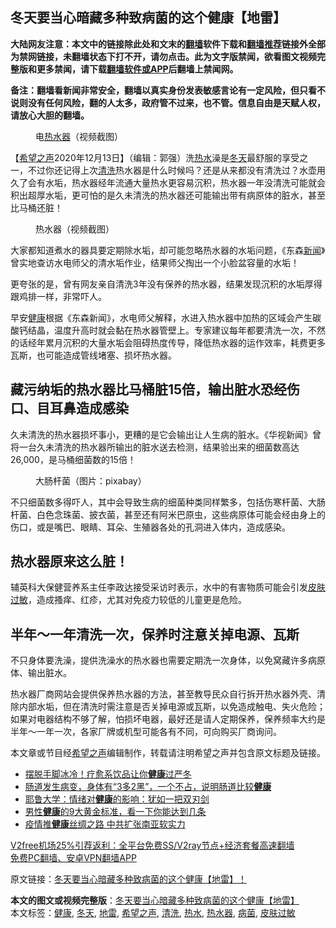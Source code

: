  <h2>冬天要当心暗藏多种致病菌的这个健康【地雷】</h2> <p class="notice"><b>大陆网友注意：本文中的链接除此处和文末的<a href="https://github.com/bannedbook/fanqiang" >翻墙</a>软件下载和<a href="https://github.com/killgcd/justmysocks/blob/master/README.md">翻墙推荐</a>链接外全部为禁网链接，未翻墙状态下打不开，请勿点击。此为文字版禁闻，欲看图文视频完整版和更多禁闻，请下载<a href="https://github.com/bannedbook/fanqiang">翻墙软件或APP</a>后翻墙上禁闻网。</p><p>备注：翻墙看新闻非常安全，翻墙以真实身份发表敏感言论有一定风险，但只看不说则没有任何风险，翻的人太多，政府管不过来，也不管。信息自由是天赋人权，请放心大胆的翻墙。</b></p>  <div class="entry"> <figure><figcaption>电<a href="https://www.bannedbook.org/bnews/tag/%E7%83%AD%E6%B0%B4%E5%99%A8/" class="st_tag internal_tag" rel="tag" title="标签 热水器 下的日志">热水器</a>（视频截图）</figcaption></figure> <p>【<span class='wp_keywordlink_affiliate'><a href="https://www.soundofhope.org" title="希望之声" target="_blank">希望之声</a></span>2020年12月13日】（编辑：郭强）洗<a href="https://www.bannedbook.org/bnews/tag/%E7%83%AD%E6%B0%B4/" class="st_tag internal_tag" rel="tag" title="标签 热水 下的日志">热水</a>澡是<a href="https://www.bannedbook.org/bnews/tag/%E5%86%AC%E5%A4%A9/" class="st_tag internal_tag" rel="tag" title="标签 冬天 下的日志">冬天</a>最舒服的享受之一，不过你还记得上次<a href="https://www.bannedbook.org/bnews/tag/%E6%B8%85%E6%B4%97/" class="st_tag internal_tag" rel="tag" title="标签 清洗 下的日志">清洗</a>热水器是什么时候吗？还是从来都没有清洗过？水壶用久了会有水垢，热水器经年流通大量热水更容易沉积，热水器一年没清洗可能就会积出超厚水垢，更可怕的是久未清洗的热水器还可能输出带有病原体的脏水，甚至比马桶还脏！</p> <figure><figcaption>热水器（视频截图）</figcaption></figure> <p>大家都知道煮水的器具要定期除水垢，却可能忽略热水器的水垢问题，《东森<span class='wp_keywordlink_affiliate'><a href="https://www.bannedbook.org/" title="新闻">新闻</a></span>》曾实地查访水电师父的清水垢作业，结果师父掏出一个小脸盆容量的水垢！</p> <p>更夸张的是，曾有网友亲自清洗3年没有保养的热水器，结果发现沉积的水垢厚得跟鸡排一样，非常吓人。</p>  <p>早安<a href="https://www.bannedbook.org/bnews/tag/%e5%81%a5%e5%ba%b7/" class="st_tag internal_tag" rel="tag" title="标签 健康 下的日志">健康</a>根据《东森新闻》，水电师父解释，水进入热水器中加热的区域会产生碳酸钙结晶，温度升高时就会黏在热水器管壁上。专家建议每年都要清洗一次，不然的话经年累月沉积的大量水垢会阻碍热度传导，降低热水器的运作效率，耗费更多瓦斯，也可能造成管线堵塞、损坏热水器。</p> <h2>藏污纳垢的热水器比马桶脏15倍，输出脏水恐经伤口、目耳鼻造成感染</h2> <p>久未清洗的热水器损坏事小，更糟的是它会输出让人生病的脏水。《华视新闻》曾将一台久未清洗的热水器所输出的脏水送去检测，结果验出来的细菌数高达26,000，是马桶细菌数的15倍！</p> <figure><figcaption>大肠杆菌（图片：pixabay）</figcaption></figure> <p>不只细菌数多得吓人，其中会导致生病的细菌种类同样繁多，包括伤寒杆菌、大肠杆菌、白色念珠菌、披衣菌，甚至还有阿米巴原虫，这些病原体可能会经由身上的伤口，或是嘴巴、眼睛、耳朵、生殖器各处的孔洞进入体内，造成感染。</p>  <h2>热水器原来这么脏！</h2> <p>辅英科大保健营养系主任李政达接受采访时表示，水中的有害物质可能会引发<a href="https://www.bannedbook.org/bnews/tag/%E7%9A%AE%E8%82%A4%E8%BF%87%E6%95%8F/" class="st_tag internal_tag" rel="tag" title="标签 皮肤过敏 下的日志">皮肤过敏</a>，造成搔痒、红疹，尤其对免疫力较低的儿童更是危险。</p> <h2>半年～一年清洗一次，保养时注意关掉电源、瓦斯</h2> <p>不只身体要洗澡，提供洗澡水的热水器也需要定期洗一次身体，以免窝藏许多病原体、输出脏水。</p> <p>热水器厂商网站会提供保养热水器的方法，甚至教导民众自行拆开热水器外壳、清除内部水垢，但在清洗时需注意是否关掉电源或瓦斯，以免造成触电、失火危险；如果对电器结构不够了解，怕损坏电器，最好还是请人定期保养，保养频率大约是半年～一年一次，各家厂牌或机型可能各有不同，可向购买厂商询问。</p>  <p>本文章或节目经<a href="https://www.bannedbook.org/bnews/tag/%e5%b8%8c%e6%9c%9b%e4%b9%8b%e5%a3%b0/" class="st_tag internal_tag" rel="tag" title="标签 希望之声 下的日志">希望之声</a>编辑制作，转载请注明希望之声并包含原文标题及链接。</p> <ul class='op-related-articles' title='相关阅读'> <li><a href='https://www.bannedbook.org/bnews/comments/20201214/1447288.html' target='_blank'>摆脱手脚冰冷！疗愈系饮品让你<b>健康</b>过严冬</a></li> <li><a href='https://www.bannedbook.org/bnews/health/20201213/1447057.html' target='_blank'>肠道发生病变，身体有“3多2黑”，一个不占，说明肠道比较<b>健康</b></a></li> <li><a href='https://www.bannedbook.org/bnews/comments/20201213/1447046.html' target='_blank'>耶鲁大学：情绪对<b>健康</b>的影响：犹如一把双刃剑</a></li> <li><a href='https://www.bannedbook.org/bnews/comments/20201211/1445845.html' target='_blank'>男性<b>健康</b>的9大黄金标准，看一下你能达到几条</a></li> <li><a href='https://www.bannedbook.org/bnews/cnnews/20201211/1445834.html' target='_blank'>疫情推<b>健康</b>丝绸之路 中共扩张南亚软实力</a></li> </ul> <p class="texttj"> <a href="https://github.com/bannedbook/fanqiang/wiki/V2ray%E6%9C%BA%E5%9C%BA" target="_blank">V2free机场25%引荐返利：全平台免费SS/V2ray节点+经济套餐高速翻墙</a><br/> <a href="https://github.com/bannedbook/fanqiang/wiki/%E7%A6%81%E9%97%BB%E7%BD%91%E5%AE%89%E5%8D%93%E7%BF%BB%E5%A2%99%E6%96%B0%E9%97%BBAPP" target="_blank">免费PC翻墙、安卓VPN翻墙APP</a></p><p>原文链接：<a class="src_link"  href="https://www.soundofhope.org/post/452884" target="_blank">冬天要当心暗藏多种致病菌的这个健康【地雷】！</a></p><a name='sharetosocial'></a>       <div><b>本文的图文或视频完整版</b>：<a href='https://www.bannedbook.org/bnews/comments/20201214/1447287.html'>冬天要当心暗藏多种致病菌的这个健康【地雷】</a></div>  </div><!--END ENTRY--> <div class="postfooter"> <div>本文标签：<a href="https://www.bannedbook.org/bnews/tag/%e5%81%a5%e5%ba%b7/" rel="tag">健康</a>, <a href="https://www.bannedbook.org/bnews/tag/%E5%86%AC%E5%A4%A9/" rel="tag">冬天</a>, <a href="https://www.bannedbook.org/bnews/tag/%E5%9C%B0%E9%9B%B7/" rel="tag">地雷</a>, <a href="https://www.bannedbook.org/bnews/tag/%e5%b8%8c%e6%9c%9b%e4%b9%8b%e5%a3%b0/" rel="tag">希望之声</a>, <a href="https://www.bannedbook.org/bnews/tag/%E6%B8%85%E6%B4%97/" rel="tag">清洗</a>, <a href="https://www.bannedbook.org/bnews/tag/%E7%83%AD%E6%B0%B4/" rel="tag">热水</a>, <a href="https://www.bannedbook.org/bnews/tag/%E7%83%AD%E6%B0%B4%E5%99%A8/" rel="tag">热水器</a>, <a href="https://www.bannedbook.org/bnews/tag/%E7%97%85%E8%8F%8C/" rel="tag">病菌</a>, <a href="https://www.bannedbook.org/bnews/tag/%E7%9A%AE%E8%82%A4%E8%BF%87%E6%95%8F/" rel="tag">皮肤过敏</a></div>  </div><!--END POSTFOOTER--> 